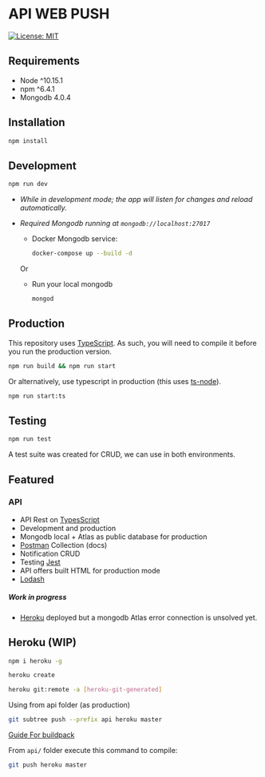 # API WEB PUSH 

[![License: MIT](https://img.shields.io/badge/License-MIT-yellow.svg)](https://opensource.org/licenses/MIT)

## Requirements 

- Node ^10.15.1
- npm ^6.4.1
- Mongodb 4.0.4


## Installation

```sh
npm install
```

## Development

```sh
npm run dev
```

- *While in development mode; the app will listen for changes and reload automatically.*

- *Required Mongodb running at `mongodb://localhost:27017`* 

	- Docker Mongodb service:
		```sh
		docker-compose up --build -d
		```
	Or
	- Run your local mongodb
		```sh
		mongod
		```
 	

## Production

This repository uses [TypeScript](https://www.typescriptlang.org/). As such, you will need to compile it before you run the production version.

```sh
npm run build && npm run start
```

Or alternatively, use typescript in production (this uses [ts-node](https://github.com/TypeStrong/ts-node)).

```sh
npm run start:ts
```

## Testing

```sh
npm run test
```
A test suite was created for CRUD, we can use in both environments.

## Featured

### API
- API Rest on [TypesScript](https://github.com/Microsoft/TypeScript)
- Development and production
- Mongodb local + Atlas as public database for production
- [Postman](https://www.getpostman.com) Collection (docs)
- Notification CRUD 
- Testing [Jest](https://jestjs.io/)
- API offers built HTML for production mode
- [Lodash](https://lodash.com/docs/4.17.11)

##### Work in progress
- [Heroku](https://dashboard.heroku.com) deployed but a mongodb Atlas error connection is unsolved yet.


## Heroku (WIP)

```sh 
npm i heroku -g 
```

```sh 
heroku create 
```

```sh
heroku git:remote -a [heroku-git-generated]
```

Using from api folder (as production)
````sh
git subtree push --prefix api heroku master
````

[Guide For buildpack](https://medium.com/@timanovsky/heroku-buildpack-to-support-deployment-from-subdirectory-e743c2c838d+d)

From `api/` folder execute this command to compile:
````sh
git push heroku master
````
